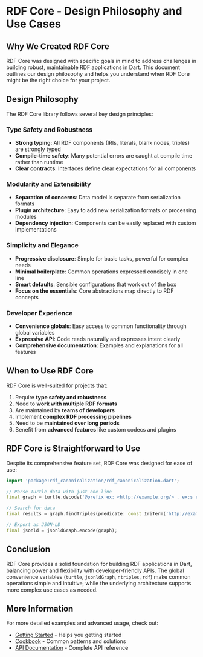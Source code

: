 # RDF Core - Design Philosophy and Use Cases

## Why We Created RDF Core

RDF Core was designed with specific goals in mind to address challenges in building robust, maintainable RDF applications in Dart. This document outlines our design philosophy and helps you understand when RDF Core might be the right choice for your project.

## Design Philosophy

The RDF Core library follows several key design principles:

### Type Safety and Robustness

- **Strong typing**: All RDF components (IRIs, literals, blank nodes, triples) are strongly typed
- **Compile-time safety**: Many potential errors are caught at compile time rather than runtime
- **Clear contracts**: Interfaces define clear expectations for all components

### Modularity and Extensibility

- **Separation of concerns**: Data model is separate from serialization formats
- **Plugin architecture**: Easy to add new serialization formats or processing modules
- **Dependency injection**: Components can be easily replaced with custom implementations

### Simplicity and Elegance

- **Progressive disclosure**: Simple for basic tasks, powerful for complex needs
- **Minimal boilerplate**: Common operations expressed concisely in one line
- **Smart defaults**: Sensible configurations that work out of the box
- **Focus on the essentials**: Core abstractions map directly to RDF concepts

### Developer Experience

- **Convenience globals**: Easy access to common functionality through global variables
- **Expressive API**: Code reads naturally and expresses intent clearly
- **Comprehensive documentation**: Examples and explanations for all features

## When to Use RDF Core

RDF Core is well-suited for projects that:

1. Require **type safety and robustness**
2. Need to **work with multiple RDF formats**
3. Are maintained by **teams of developers**
4. Implement **complex RDF processing pipelines**
5. Need to be **maintained over long periods**
6. Benefit from **advanced features** like custom codecs and plugins

## RDF Core is Straightforward to Use

Despite its comprehensive feature set, RDF Core was designed for ease of use:

```dart
import 'package:rdf_canonicalization/rdf_canonicalization.dart';

// Parse Turtle data with just one line
final graph = turtle.decode('@prefix ex: <http://example.org/> . ex:s ex:p "o" .');

// Search for data
final results = graph.findTriples(predicate: const IriTerm('http://example.org/p'));

// Export as JSON-LD
final jsonld = jsonldGraph.encode(graph);
```

## Conclusion

RDF Core provides a solid foundation for building RDF applications in Dart, balancing power and flexibility with developer-friendly APIs. The global convenience variables (`turtle`, `jsonldGraph`, `ntriples`, `rdf`) make common operations simple and intuitive, while the underlying architecture supports more complex use cases as needed.

## More Information

For more detailed examples and advanced usage, check out:

- [Getting Started](GETTING_STARTED.md) - Helps you getting started 
- [Cookbook](COOKBOOK.md) - Common patterns and solutions
- [API Documentation](https://kkalass.github.io/rdf_canonicalization/api/rdf/index.html) - Complete API reference
